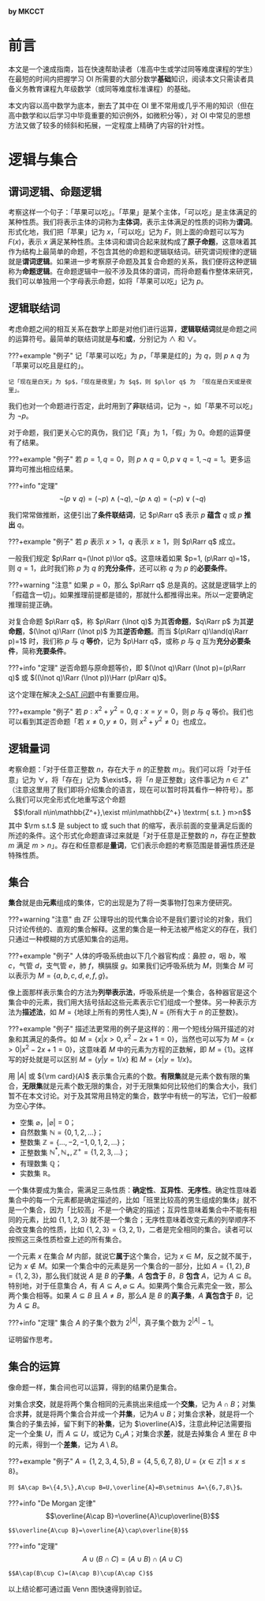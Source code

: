 **by MKCCT**

# 前言
本文是一个速成指南，旨在快速帮助读者（准高中生或学过同等难度课程的学生）在最短的时间内把握学习 OI 所需要的大部分数学**基础**知识，阅读本文只需读者具备义务教育课程九年级数学（或同等难度标准课程）的基础。

本文内容以高中数学为底本，删去了其中在 OI 里不常用或几乎不用的知识（但在高中数学和以后学习中毕竟重要的知识例外，如微积分等），对 OI 中常见的思想方法又做了较多的倾斜和拓展，一定程度上精确了内容的针对性。

# 逻辑与集合

## 谓词逻辑、命题逻辑

考察这样一个句子：「苹果可以吃」。「苹果」是某个主体，「可以吃」是主体满足的某种性质。我们将表示主体的词称为**主体词**，表示主体满足的性质的词称为**谓词**。形式化地，我们把「苹果」记为 $x$，「可以吃」记为 $F$，则上面的命题可以写为 $F(x)$，表示 $x$ 满足某种性质。主体词和谓词合起来就构成了**原子命题**，这意味着其作为结构上最简单的命题，不包含其他的命题和逻辑联结词。研究谓词规律的逻辑就是**谓词逻辑**。如果进一步考察原子命题及其复合命题的关系，我们便将这种逻辑称为**命题逻辑**。在命题逻辑中一般不涉及具体的谓词，而将命题看作整体来研究，我们可以单独用一个字母表示命题，如将「苹果可以吃」记为 $p$。

## 逻辑联结词

考虑命题之间的相互关系在数学上即是对他们进行运算，**逻辑联结词**就是命题之间的运算符号。最简单的联结词就是**与**和**或**，分别记为 $\land$ 和 $\lor$。

???+example "例子"
    记「苹果可以吃」为 $p$，「苹果是红的」为 $q$，则 $p\land q$ 为「苹果可以吃且是红的」。
    
    记「现在是白天」为 $p$，「现在是夜里」为 $q$，则 $p\lor q$ 为 「现在是白天或是夜里」。

我们也对一个命题进行否定，此时用到了**非**联结词，记为 $\lnot$，如「苹果不可以吃」为 $\lnot p$。

对于命题，我们更关心它的真伪，我们记「真」为 $1$，「假」为 $0$。命题的运算便有了结果。

???+example "例子"
    若 $p=1,q=0$，则 $p\land q=0,p\lor q=1,\lnot q=1$。更多运算均可推出相应结果。

???+info "定理"
    $$\lnot (p\lor q)=(\lnot p)\land (\lnot q),\lnot (p\land q)=(\lnot p)\lor(\lnot q)$$

我们常常做推断，这便引出了**条件联结词**，记 $p\Rarr q$ 表示 $p$ **蕴含** $q$ 或 $p$ **推出** $q$。

???+example "例子"
    若 $p$ 表示 $x>1$，$q$ 表示 $x\ge 1$，则 $p\Rarr q$ 成立。

一般我们规定 $p\Rarr q=(\lnot p)\lor q$。这意味着如果 $p=1, (p\Rarr q)=1$，则 $q=1$，此时我们称 $p$ 为 $q$ 的**充分条件**，还可以称 $q$ 为 $p$ 的**必要条件**。

???+warning "注意"
    如果 $p=0$，那么 $p\Rarr q$ 总是真的。这就是逻辑学上的「假蕴含一切」。如果推理前提都是错的，那就什么都推得出来。所以一定要确定推理前提正确。

对复合命题 $p\Rarr q$，称 $p\Rarr (\lnot q)$ 为其**否命题**，$q\Rarr p$ 为其**逆命题**，$(\lnot q)\Rarr (\lnot p)$ 为其**逆否命题**。而当 $(p\Rarr q)\land(q\Rarr p)=1$ 时，我们称 $p$ 与 $q$ **等价**，记为 $p\Harr q$，或称 $p$ 与 $q$ 互为**充分必要条件**，简称**充要条件**。

???+info "定理"
    逆否命题与原命题等价，即 $(\lnot q)\Rarr (\lnot p)=(p\Rarr q)$ 或 $((\lnot q)\Rarr (\lnot p))\Harr (p\Rarr q)$。

这个定理在解决[ 2-SAT 问题](https://oi-wiki.org/graph/2-sat/)中有重要应用。

???+example "例子"
    若 $p:x^2+y^2=0,q:x=y=0$，则 $p$ 与 $q$ 等价。我们也可以看到其逆否命题「若 $x\neq 0,y\neq 0$，则 $x^2+y^2\neq 0$」也成立。

## 逻辑量词

考察命题：「对于任意正整数 $n$，存在大于 $n$ 的正整数 $m$」。我们可以将「对于任意」记为 $\forall$，将「存在」记为 $\exist$，将「$n$ 是正整数」这件事记为 $n\in \mathbb{Z^+}$（注意这里用了我们即将介绍集合的语言，现在可以暂时将其看作一种符号）。那么我们可以完全形式化地重写这个命题 $$\forall n\in\mathbb{Z^+},\exist m\in\mathbb{Z^+} \textrm{ s.t. } m>n$$ 其中 $\rm s.t.$ 是 subject to 或 such that 的缩写，表示前面的变量满足后面的所述的条件。这个形式化命题直译过来就是「对于任意是正整数的 $n$，存在正整数 $m$ 满足 $m>n$」。存在和任意都是**量词**，它们表示命题的考察范围是普遍性质还是特殊性质。

## 集合

**集合**就是由**元素**组成的集体，它的出现是为了将一类事物打包来方便研究。

???+warning "注意"
    由 ZF 公理导出的现代集合论不是我们要讨论的对象，我们只讨论传统的、直观的集合解释。这里的集合是一种无法被严格定义的存在，我们只通过一种模糊的方式感知集合的运用。

???+example "例子"
    人体的呼吸系统由以下几个器官构成：鼻腔 $a$，咽 $b$，喉 $c$，气管 $d$，支气管 $e$，肺 $f$，横膈膜 $g$。如果我们记呼吸系统为 $M$，则集合 $M$ 可以表示为 $M=\{a,b,c,d,e,f,g\}$。

像上面那样表示集合的方法为**列举表示法**，呼吸系统是一个集合，各种器官是这个集合中的元素，我们用大括号括起这些元素表示它们组成一个整体。另一种表示方法为**描述法**，如 $M=\{$地球上所有的男性人类$\},N=\{$所有大于 $n$ 的正整数$\}$。

???+example "例子"
    描述法更常用的例子是这样的：用一个短线分隔开描述的对象和其满足的条件。如 $M=\{x|x>0,x^2-2x+1=0\}$，当然也可以写为 $M=\{x>0|x^2-2x+1=0\}$，这意味着 $M$ 中的元素为方程的正数解，即 $M=\{1\}$。这样写的好处就是可以区别 $M=\{y|y=1/x\}$ 和 $M=\{x|y=1/x\}$。

用 $|A|$ 或 ${\rm card}(A)$ 表示集合元素的个数。**有限集**就是元素个数有限的集合，**无限集**就是元素个数无限的集合，对于无限集如何比较他们的集合大小，我们暂不在本文讨论。对于及其常用且特定的集合，数学中有统一的写法，它们一般都为空心字体。

- 空集 $\varnothing$，$|\varnothing|=0$；
- 自然数集 $\mathbb{N}=\{0,1,2,...\}$；
- 整数集 $\mathbb{Z}=\{...,-2,-1,0,1,2,...\}$；
- 正整数集 $\mathbb{N^*,N_+,Z^+}=\{1,2,3,...\}$；
- 有理数集 $\mathbb{Q}$；
- 实数集 $\mathbb{R}$。

一个集体要成为集合，需满足三条性质：**确定性**、**互异性**、**无序性**。确定性意味着集合中的每一个元素都是确定描述的，比如「班里比较高的男生组成的集体」就不是一个集合，因为「比较高」不是一个确定的描述；互异性意味着集合中不能有相同的元素，比如 $\{1,1,2,3\}$ 就不是一个集合；无序性意味着改变元素的列举顺序不会改变集合的性质，比如 $\{1,2,3\}=\{3,2,1\}$，二者是完全相同的集合。读者可以按照这三条性质检查上述的所有集合。

一个元素 $x$ 在集合 $M$ 内部，就说它**属于**这个集合，记为 $x\in M$，反之就不属于，记为 $x\not\in M$。如果一个集合中的元素是另一个集合的一部分，比如 $A=\{1,2\},B=\{1,2,3\}$，那么我们就说 $A$ 是 $B$ 的**子集**，$A$ **包含于** $B$，$B$ **包含** $A$，记为 $A\subseteq B$。特别地，对于任意集合 $A$，有 $A\subseteq A,\varnothing \subseteq A$。如果两个集合元素完全一致，那么两个集合相等。如果 $A\subseteq B$ 且 $A\neq B$，那么$A$ 是 $B$ 的**真子集**，$A$ **真包含于** $B$，记为 $A\subsetneq B$。

???+info "定理"
    集合 $A$ 的子集个数为 $2^{|A|}$，真子集个数为 $2^{|A|}-1$。

证明留作思考。

## 集合的运算

像命题一样，集合间也可以运算，得到的结果仍是集合。

对集合求**交**，就是将两个集合相同的元素挑出来组成一个**交集**，记为 $A \cap B$；对集合求**并**，就是将两个集合合并成一个**并集**，记为$A\cup B$；对集合求**补**，就是将一个集合的子集去掉，留下剩下的**补集**，记为 $\overline{A}$，注意此种记法需要指定一个全集 $U$，而 $A\subseteq U$，或记为 $\complement_UA$；对集合求**差**，就是去掉集合 $A$ 里在 $B$ 中的元素，得到一个**差集**，记为 $A\setminus B$。

???+example "例子"
    $A=\{1,2,3,4,5\},B=\{4,5,6,7,8\},U=\{x\in\mathbb{Z}|1\le x\le 8\}$。
    
    则 $A\cap B=\{4,5\},A\cup B=U,\overline{A}=B\setminus A=\{6,7,8\}$。

???+info "De Morgan 定律"
    $$\overline{A\cap B}=\overline{A}\cup\overline{B}$$

    $$\overline{A\cup B}=\overline{A}\cap\overline{B}$$


???+info "定理"
    $$A\cup(B\cap C)=(A\cup B)\cap(A\cup C)$$

    $$A\cap(B\cup C)=(A\cap B)\cup(A\cap C)$$

以上结论都可通过画 Venn 图快速得到验证。

